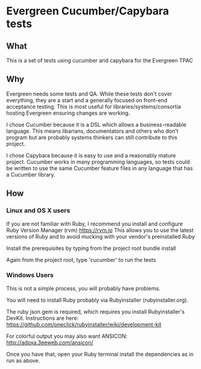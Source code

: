 # Evergreen Cucumber/Capybara tests

## What

This is a set of tests using cucumber and capybara for the Evergreen TPAC

## Why

Evergreen needs some tests and QA.  While these tests don't cover everything, they 
are a start and a generally focused on front-end acceptance testing.  This is most
useful for libraries/systems/consortia hosting Evergreen ensuring changes are working.

I chose Cucumber because it is a DSL which allows a business-readable language.  This means
libarians, documentators and others who don't program but are probably systems thinkers can 
still contribute to this project.

I chose Capybara because it is easy to use and a reasonably mature project.  Cucumber works
in many programming languages, so tests could be written to use the same Cucumber feature files
in any language that has a Cucumber library.

## How
    
### Linux and OS X users

If you are not familiar with Ruby, I recommend you install and configure Ruby Version Manager (rvm) https://rvm.io
This allows you to use the latest versions of Ruby and to avoid mucking with your vendor's preinstalled Ruby

Install the prerequisites by typing from the project root
    bundle install

Again from the project root, type 'cucumber' to run the tests


### Windows Users

This is not a simple process, you will probably have problems.

You will need to install Ruby probably via Rubyinstaller (rubyinstaller.org).

The ruby json gem is required, which requires you install Rubyinstaller's DevKit.  Instructions are here: https://github.com/oneclick/rubyinstaller/wiki/development-kit

For colorful output you may also want ANSICON: http://adoxa.3eeweb.com/ansicon/
 
Once you have that, open your Ruby terminal install the dependencies as in  run as above.
 


